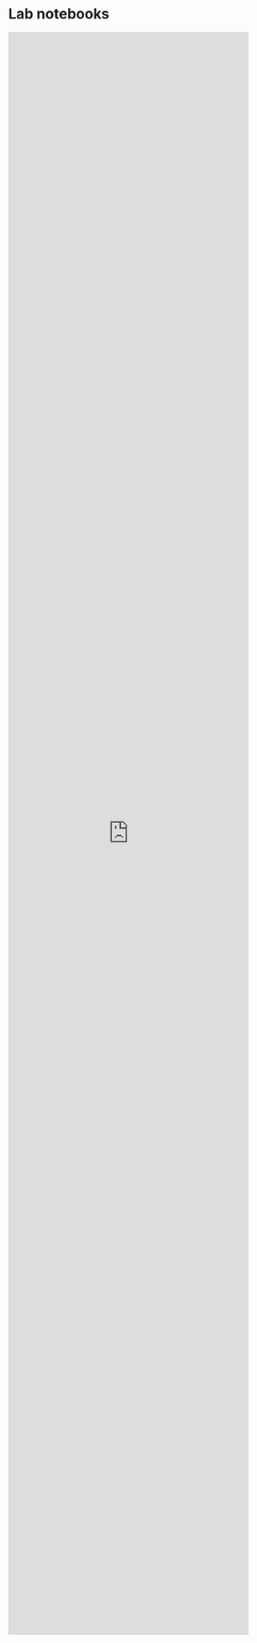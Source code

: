 # Lab notebooks

<embed src="https://github.com/idec-teams/2022_Edinburgh-UHAS_Ghana/blob/8e6dde90781694511692eac29ea295f23eb96632/Lab_notebook.pdf" style="height: 80vh; width: 50vw;">
